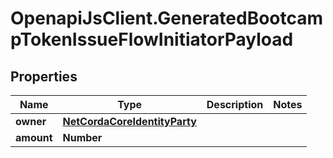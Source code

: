 # OpenapiJsClient.GeneratedBootcampTokenIssueFlowInitiatorPayload

## Properties

Name | Type | Description | Notes
------------ | ------------- | ------------- | -------------
**owner** | [**NetCordaCoreIdentityParty**](NetCordaCoreIdentityParty.md) |  | 
**amount** | **Number** |  | 


